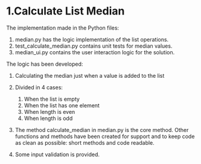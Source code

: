 # 1.Calculate List Median

The implementation made in the Python files:
1. median.py has the logic implementation of the list operations.
2. test_calculate_median.py contains unit tests for median values.
3. median_ui.py contains the user interaction logic for the solution.

The logic has been developed:
1. Calculating the median just when a value is added to the list
2. Divided in 4 cases:
   1. When the list is empty
   2. When the list has one element
   3. When length is even
   4. When length is odd
   
3. The method calculate_median in median.py is the core method. Other functions and methods have been created for support and to keep code
as clean as possible: short methods and code readable.

4. Some input validation is provided.

#


